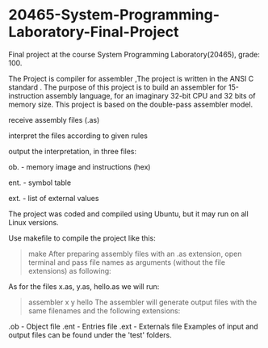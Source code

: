 # 20465-System-Programming-Laboratory-Final-Project
Final project at the course System Programming Laboratory(20465), grade: 100.

The Project is compiler for assembler ,The project is written in the ANSI C standard .
The purpose of this project is to build an assembler for 15-instruction assembly language, 
for an imaginary 32-bit CPU and 32 bits of memory size.
This project is based on the double-pass assembler model.


receive assembly files (.as)

interpret the files according to given rules

output the interpretation, in three files:

ob. - memory image and instructions (hex)

ent. - symbol table

ext. - list of external values

The project was coded and compiled using Ubuntu, but it may run on all Linux versions.

Use makefile to compile the project like this:

>   make
After preparing assembly files with an .as extension, open terminal and pass file names as arguments (without the file extensions) as following:

As for the files x.as, y.as, hello.as we will run:

>   assembler x y hello
The assembler will generate output files with the same filenames and the following extensions:

.ob - Object file
.ent - Entries file
.ext - Externals file
Examples of input and output files can be found under the 'test' folders.
